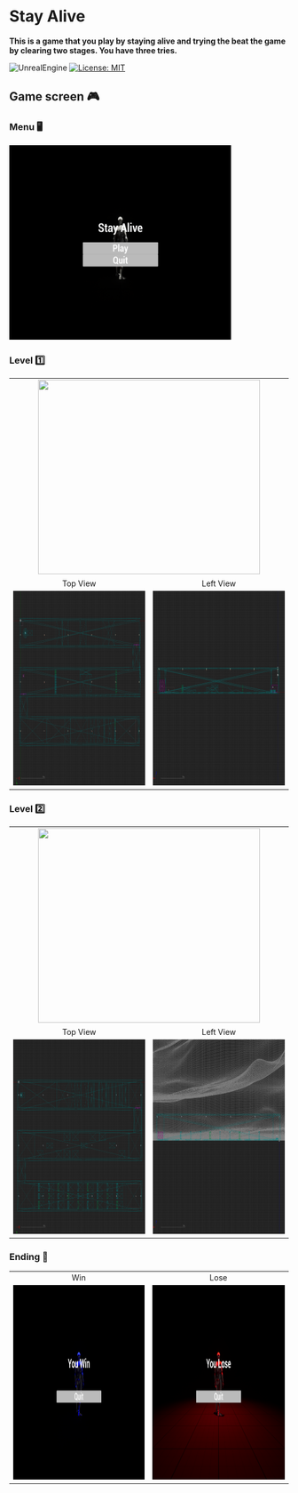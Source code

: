 # Stay Alive

**This is a game that you play by staying alive and trying the beat the game by clearing two stages. You have three 
tries.**

![UnrealEngine](https://img.shields.io/badge/UnrealEngine-5.0.3-6db33f?logo=UnrealEngine&style=flat)
[![License: MIT](https://img.shields.io/badge/License-MIT-blue.svg)](LICENSE)

## Game screen 🎮
### Menu 🖥️

<img src="Screenshot/menu_play.png" width="400" height="350">

### Level 1️⃣

<table>
    <tbody align="center">
        <tr>
            <td colspan="2"><img src="Screenshot/level1_play.png" width="400" height="350"></td>
        </tr>
        <tr>
            <td>Top View</td>
            <td>Left View</td>
        </tr>
        <tr>
            <td><img src="Screenshot/level1_1.png" width="400" height="350"></td>
            <td><img src="Screenshot/level1_2.png" width="400" height="350"></td>
        </tr>
    </tbody>
</table>

### Level 2️⃣

<table>
    <tbody align="center">
        <tr>
            <td colspan="2"><img src="Screenshot/level2_play.png" width="400" height="350"></td>
        </tr>
        <tr>
            <td>Top View</td>
            <td>Left View</td>
        </tr>
        <tr>
            <td><img src="Screenshot/level2_1.png" width="400" height="350"></td>
            <td><img src="Screenshot/level2_2.png" width="400" height="350"></td>
        </tr>
    </tbody>
</table>

### Ending 🎯

<table>
    <tbody align="center">
        <tr>
            <td>Win</td>
            <td>Lose</td>
        </tr>
        <tr>
            <td><img src="Screenshot/win_play.png" width="400" height="350"></td>
            <td><img src="Screenshot/lose_play.png" width="400" height="350"></td>
        </tr>
    </tbody>
</table>
